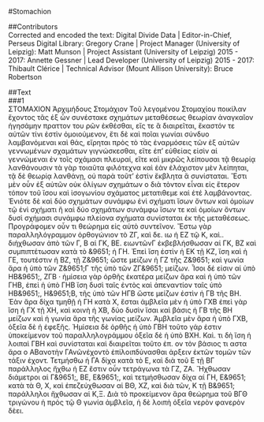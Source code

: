 #Stomachion  

##Contributors  
Corrected and encoded the text: Digital Divide Data | Editor-in-Chief, Perseus Digital Library: Gregory Crane | Project Manager (University of Leipzig): Matt Munson | Project Assistant (University of Leipzig) 2015 - 2017: Annette Gessner | Lead Developer (University of Leipzig) 2015 - 2017: Thibault Clérice | Technical Advisor (Mount Allison University): Bruce Robertson  

##Text  
###1  
ΣΤΟΜΑΧΙΟΝ Ἀρχιμήδους Στομάχιον Τοῦ λεγομένου Στομαχίου ποικίλαν ἔχοντος τᾶς ἐξ ὧν συνέστακε σχημάτων μεταθέσεως θεωρίαν ἀναγκαῖον ἡγησάμην πραττον του ρῶν ἐκθέσθαι, εἴς τε ἃ διαιρεῖται, ἕκαστόν τε αὐτῶν τίνι ἐστὶν ὁμοιούμενον, ἔτι δὲ καὶ ποῖαι γωνίαι σύνδυο λαμβανόμεναι καὶ θάς, εἴρηται πρὸς τὸ τὰς ἐναρμόσεις τῶν ἐξ αὐτῶν γεννωμένων σχαμάτων γιγνώσκεσθαι, εἴτε ἐπʼ εὐθείας εἰσὶν αἱ γεννώμεναι ἐν τοῖς σχάμασι πλευραί, εἴτε καὶ μικρῶς λείπουσαι τᾷ θεωρίᾳ λανθάνουσιν τὰ γὰρ τοιαῦτα φιλότεχνα καὶ ἐὰν ἐλάχιστον μὲν λείπηται, τᾷ δὲ θεωρίᾳ λανθάνῃ, οὐ παρὰ τοῦτʼ ἐστὶν ἔκβλητα ἃ συνίσταται. Ἔστι μὲν οὖν ἐξ αὐτῶν οὐκ ὀλίγων σχημάτων ο διὰ τὸντον εἶναι εἰς ἕτερον τόπον τοῦ ἴσου καὶ ἰσογωνίου σχάματος μετατιθεμε καὶ ἑτέ λαμβάνοντας. Ἐνιότε δὲ καὶ δύο σχημάτων συνάμφω ἑνὶ σχήματι ἴσων ὄντων καὶ ὁμοίων τῷ ἑνὶ σχήματι ἢ καὶ δύο σχημάτων συνάμφω ἴσων τε καὶ ὁμοίων ὄντων δυσὶ σχήμασι συνάμφω πλείονα σχήματα συνίσταται ἐκ τῆς μεταθέσεως. Προγράφομεν οὖν τι θεώρημα εἰς αὐτὸ συντεῖνον. Ἔστω γὰρ παραλληλόγραμμον ὀρθογώνιον τὸ ΖΓ, καὶ δε. ιω ἡ ΕΖ τῷ Κ, καὶ.. διήχθωσαν ἀπὸ τῶν Γ, Β αἱ ΓΚ, ΒΕ. ειωντῶνΓ ἐκβεβλήσθωσαν αἱ ΓΚ, ΒΖ καὶ συμπιπτέτωσαν κατὰ τὸ &9651; ἡ ΓΗ. Ἐπεὶ ἴση ἐστὶν ἡ ΕΚ τῇ ΚΖ, ἴση καὶ ἡ ΓΕ, τουτέστιν ἡ ΒΖ, τῇ Ζ&9651; ὥστε μείζων ἡ ΓΖ τῆς Ζ&9651; καὶ γωνία ἄρα ἡ ὑπὸ τῶν Ζ&9651;Γ τῆς ὑπὸ τῶν ΖΓ&9651; μείζων. Ἶσοι δέ εἰσιν αἱ ὑπὸ ΗΒ&9651;, ΖΓΒ · ἡμίσεια γὰρ ὀρθῆς ἑκατέρα μείζων ἄρα καὶ ἡ ὑπὸ τῶν ΓΗΒ, ἐπεὶ ἡ ὑπὸ ΓΗΒ ἴση δυσὶ ταῖς ἐντὸς καὶ ἀπεναντίον ταῖς ὑπὸ ΗΒ&9651;, Η&9651;Β, τῆς ὑπὸ τῶν ΗΓΒ ὥστε μείζων ἐστὶν ἡ ΓΒ τῆς ΒΗ. Ἐὰν ἄρα δίχα τμηθῇ ἡ ΓΗ κατὰ Χ, ἔσται ἀμβλεῖα μὲν ἡ ὑπὸ ΓΧΒ ἐπεὶ γὰρ ἴση ἡ ΓΧ τῇ ΧΗ, καὶ κοινὴ ἡ ΧΒ, δύο δυσὶν ἴσαι καὶ βάσις ἡ ΓΒ τῆς ΒΗ μείζων καὶ ἡ γωνία ἄρα τῆς γωνίας μείζων. Ἀμβλεῖα μὲν ἄρα ἡ ὑπὸ ΓΧΒ, ὀξεῖα δὲ ἡ ἐφεξῆς. Ἡμίσεια δὲ ὀρθῆς ἡ ὑπὸ ΓΒΗ τοῦτο γάρ ἐστιν ὑποκείμενον τοῦ παραλληλογράμμου ὀξεῖα δὲ ἡ ὑπὸ ΒΧΗ. Καὶ. τι δὴ ἴση ἡ λοιπαὶ ΓΒΗ καὶ συνίσταται καὶ διαιρεῖται τοῦτο ἐπ. ον τὸν βάσιος τι αστα ἄρα ο ΑΒανοτὴν ΓΑνῶνέχοντὸ ἐπίλοιπδύνασθαι ἀρξειν ἑκτῶν τομῶν τῶν τάξιν ἐχοντ. Τετμήσθω ἡ ΓΑ δίχα κατὰ τὸ Ε, καὶ διὰ τοῦ Ε τῇ ΒΓ παράλληλος ἤχθω ἡ ΕΖ ἔστιν οὖν τετράγωνα τὰ ΓΖ, ΖΑ. Ἤχθωσαν διάμετροι αἱ Γ&9651;, ΒΕ, Ε&9651;, καὶ τετμήσθωσαν δίχα αἱ ΓΗ, Ε&9651; κατὰ τὰ Θ, Χ, καὶ ἐπεζεύχθωσαν αἱ ΒΘ, ΧΖ, καὶ διὰ τῶν, Κ τῇ Β&9651; παράλληλοι ἤχθωσαν αἱ Κ,Ξ. Διὰ τὸ προκείμενον ἄρα θεώρημα τοῦ ΒΓΘ τριγώνου ἡ πρὸς τῷ Θ γωνία ἀμβλεῖα, ἡ δὲ λοιπὴ ὀξεῖα νερὸν φανερὸν δὲει.  
